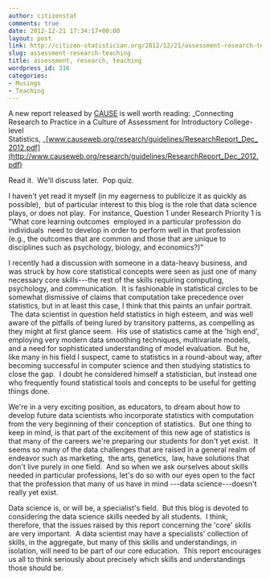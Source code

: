 ```yaml
---
author: citizenstat
comments: true
date: 2012-12-21 17:34:17+00:00
layout: post
link: http://citizen-statistician.org/2012/12/21/assessment-research-teaching/
slug: assessment-research-teaching
title: assessment, research, teaching
wordpress_id: 316
categories:
- Musings
- Teaching
---
```


A new report released by [CAUSE](http://www.causeweb.org) is well worth reading: _Connecting Research to Practice in a Culture of Assessment for Introductory College-level Statistics, _[www.causeweb.org/research/guidelines/ResearchReport_Dec_2012.pdf](http://www.causeweb.org/research/guidelines/ResearchReport_Dec_2012.pdf)

Read it.  We'll discuss later.  Pop quiz.

I haven't yet read it myself (in my eagerness to publicize it as quickly as possible),  but of particular interest to this blog is the role that data science plays, or does not play.  For instance, Question 1 under Research Priority 1 is "What core learning outcomes  employed in a particular profession do individuals  need to develop in order to perform well in that profession (e.g., the outcomes that are common and those that are unique to disciplines such as psychology, biology, and economics?)"

I recently had a discussion with someone in a data-heavy business, and was struck by how core statistical concepts were seen as just one of many necessary core skills---the rest of the skills requiring computing, psychology, and communication.  It is fashionable in statistical circles to be somewhat dismissive of claims that computation take precedence over statistics, but in at least this case, I think that this paints an unfair portrait.  The data scientist in question held statistics in high esteem, and was well aware of the pitfalls of being lured by transitory patterns, as compelling as they might at first glance seem.  His use of statistics came at the 'high end', employing very modern data smoothing techniques, multivariate models, and a need for sophisticated understanding of model evaluation.  But he, like many in his field I suspect, came to statistics in a round-about way, after becoming successful in computer science and then studying statistics to close the gap.  I doubt he considered himself a statistician, but instead one who frequently found statistical tools and concepts to be useful for getting things done.

We're in a very exciting position, as educators, to dream about how to develop future data scientists who incorporate statistics with computation from the very beginning of their conception of statistics.  But one thing to keep in mind, is that part of the excitement of this new age of statistics is that many of the careers we're preparing our students for don't yet exist.  It seems so many of the data challenges that are raised in a general realm of endeavor such as marketing,  the arts, genetics,  law, have solutions that don't live purely in one field.  And so when we ask ourselves about skills needed in particular professions, let's do so with our eyes open to the fact that the profession that many of us have in mind ---data science---doesn't really yet exist.

Data science is, or will be, a specialist's field.  But this blog is devoted to considering the data science skills needed by all students.  I think, therefore, that the issues raised by this report concerning the 'core' skills are very important.  A data scientist may have a specialists' collection of skills, in the aggregate, but many of this skills and understandings, in isolation, will need to be part of our core education.  This report encourages us all to think seriously about precisely which skills and understandings those should be.
